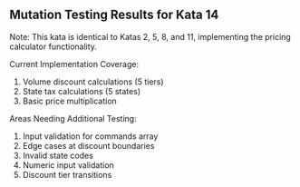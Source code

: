 ﻿## Mutation Testing Results for Kata 14

Note: This kata is identical to Katas 2, 5, 8, and 11, implementing the pricing calculator functionality.

Current Implementation Coverage:
1. Volume discount calculations (5 tiers)
2. State tax calculations (5 states)
3. Basic price multiplication

Areas Needing Additional Testing:
1. Input validation for commands array
2. Edge cases at discount boundaries
3. Invalid state codes
4. Numeric input validation
5. Discount tier transitions
